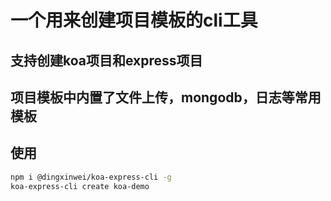 # 一个用来创建项目模板的cli工具
## 支持创建koa项目和express项目
## 项目模板中内置了文件上传，mongodb，日志等常用模板
## 使用
```bash
npm i @dingxinwei/koa-express-cli -g
koa-express-cli create koa-demo
```
